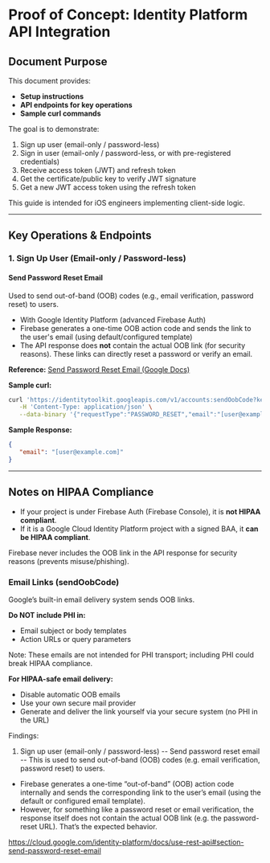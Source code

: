 
# Proof of Concept: Identity Platform API Integration

## Document Purpose
This document provides:
- **Setup instructions**
- **API endpoints for key operations**
- **Sample curl commands**

The goal is to demonstrate:
1. Sign up user (email-only / password-less)
2. Sign in user (email-only / password-less, or with pre-registered credentials)
3. Receive access token (JWT) and refresh token
4. Get the certificate/public key to verify JWT signature
5. Get a new JWT access token using the refresh token

This guide is intended for iOS engineers implementing client-side logic.

---

## Key Operations & Endpoints

### 1. Sign Up User (Email-only / Password-less)

#### Send Password Reset Email
Used to send out-of-band (OOB) codes (e.g., email verification, password reset) to users.

- With Google Identity Platform (advanced Firebase Auth)
- Firebase generates a one-time OOB action code and sends the link to the user's email (using default/configured template)
- The API response does **not** contain the actual OOB link (for security reasons). These links can directly reset a password or verify an email.

**Reference:** [Send Password Reset Email (Google Docs)](https://cloud.google.com/identity-platform/docs/use-rest-api#section-send-password-reset-email)

**Sample curl:**
```sh
curl 'https://identitytoolkit.googleapis.com/v1/accounts:sendOobCode?key=[API_KEY]' \
   -H 'Content-Type: application/json' \
   --data-binary '{"requestType":"PASSWORD_RESET","email":"[user@example.com]"}'
```

**Sample Response:**
```json
{
   "email": "[user@example.com]"
}
```

---

## Notes on HIPAA Compliance

- If your project is under Firebase Auth (Firebase Console), it is **not HIPAA compliant**.
- If it is a Google Cloud Identity Platform project with a signed BAA, it **can be HIPAA compliant**.

Firebase never includes the OOB link in the API response for security reasons (prevents misuse/phishing).

### Email Links (sendOobCode)
Google’s built-in email delivery system sends OOB links.

**Do NOT include PHI in:**
- Email subject or body templates
- Action URLs or query parameters

Note: These emails are not intended for PHI transport; including PHI could break HIPAA compliance.

**For HIPAA-safe email delivery:**
- Disable automatic OOB emails
- Use your own secure mail provider
- Generate and deliver the link yourself via your secure system (no PHI in the URL)

Findings: 
1. Sign up user (email-only / password-less)
-- Send password reset email --
This is used to send out-of-band (OOB) codes (e.g. email verification, password reset) to users.
- Firebase generates a one-time “out-of-band” (OOB) action code internally and sends the corresponding link 
to the user’s email (using the default or configured email template).
- However, for something like a password reset or email verification, the response itself does not contain the actual OOB link (e.g. the password-reset URL).
That’s the expected behavior.

https://cloud.google.com/identity-platform/docs/use-rest-api#section-send-password-reset-email
